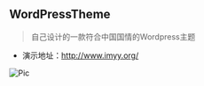 ## WordPressTheme

> 自己设计的一款符合中国国情的Wordpress主题

- 演示地址：http://www.imyy.org/

![Pic](http://www.imyy.org/SoftUpdate/fullstacktheme.jpg)

